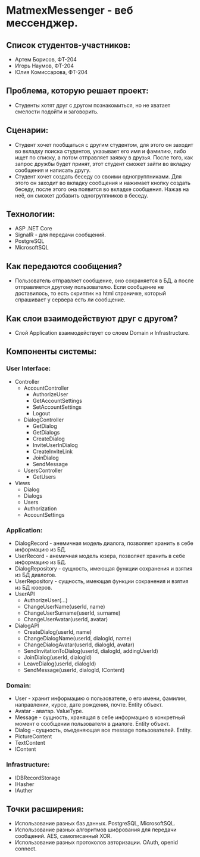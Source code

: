 # MatmexMessenger - веб мессенджер.
## Список студентов-участников:
- Артем Борисов, ФТ-204
- Игорь Наумов, ФТ-204
- Юлия Комиссарова, ФТ-204
## Проблема, которую решает проект:
- Студенты хотят друг с другом познакомиться, но не хватает смелости подойти и заговорить.
## Сценарии:
- Студент хочет пообщаться с другим студентом, для этого он заходит во вкладку поиска студентов, указывает его имя и фамилию, либо ищет по списку, а потом отправляет заявку в друзья. После того, как запрос дружбы будет принят, этот студент сможет зайти во вкладку сообщения и написать другу.
- Студент хочет создать беседу со своими одногруппниками. Для этого он заходит во вкладку сообщения и нажимает кнопку создать беседу, после этого она появится во вкладке сообщения. Нажав на неё, он сможет добавить одногруппников в беседу.
## Технологии:
- ASP .NET Core
- SignalR - для передачи сообщений.
- PostgreSQL
- MicrosoftSQL
## Как передаются сообщения?
- Пользователь отправляет сообщение, оно сохраняется в БД, а после отправляется другому пользователю. Если сообщение не доставилось, то есть скриптик на html страничке, который спрашивает у сервера есть ли сообщение.
## Как слои взаимодействуют друг с другом? 
- Слой Application взаимодействует со слоем Domain и Infrastructure.
## Компоненты системы:
### User Interface:
- Controller
  - AccountController
    * AuthorizeUser
    * GetAccountSettings
    * SetAccountSettings
    * Logout
  - DialogController
    * GetDialog 
    * GetDialogs
    * CreateDialog
    * InviteUserInDialog
    * CreateInviteLink
    * JoinDialog
    * SendMessage
  - UsersController
    * GetUsers
- Views
  - Dialog
  - Dialogs
  - Users
  - Authorization
  - AccountSettings
### Application:
- DialogRecord - анемичная модель диалога, позволяет хранить в себе информацию из БД.
- UserRecord - анемичная модель юзера, позволяет хранить в себе информацию из БД.
- DialogRepository - сущность, имеющая функции сохранения и взятия из БД диалогов.
- UserRepository - сущность, имеющая функции сохранения и взятия из БД юзеров.
- UserAPI
  - AuthorizeUser(...)
  - ChangeUserName(userId, name)
  - ChangeUserSurname(userId, surname)
  - ChangeUserAvatar(userId, avatar)
- DialogAPI
  - CreateDialog(userId, name)
  - ChangeDialogName(userId, dialogId, name)
  - ChangeDialogAvatar(userId, dialogId, avatar)
  - SendInvitationToDialog(userId, dialogId, addingUserId)
  - JoinDialog(userId, dialogId)
  - LeaveDialog(userId, dialogId)
  - SendMessage(userId, dialogId, IContent)
### Domain:
- User - хранит информацию о пользователе, о его имени, фамилии, направлении, курсе, дате рождения, почте. Entity объект.
- Avatar - аватар. ValueType.
- Message - сущность, хранящая в себе информацию в конкретный момент о сообщении пользователя в диалоге. Entity объект.
- Dialog - сущность, оъеденяющая все message пользователей. Entity.
- PictureContent
- TextContent
- IContent
### Infrastructure:
- IDBRecordStorage
- IHasher
- IAuther
## Точки расширения:
- Использование разных баз данных. PostgreSQL, MicrosoftSQL.
- Использование разных алгоритмов шифрования для передачи сообщений. AES, самописанный XOR.
- Использование разных протоколов авторизации. OAuth, openid connect. 
  
